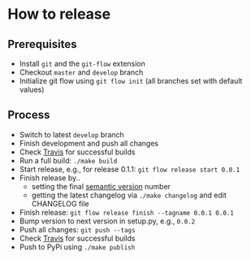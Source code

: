 # How to release

## Prerequisites

- Install `git` and the `git-flow` extension
- Checkout `master` and `develop` branch
- Initialize git flow using `git flow init` (all branches set with default values)

## Process

- Switch to latest `develop` branch
- Finish development and push all changes
- Check [Travis](https://travis-ci.org/BastiTee/pype/branches) for successful builds
- Run a full build: `./make build`
- Start release, e.g., for release 0.1.1: `git flow release start 0.0.1`
- Finish release by..
  - setting the final [semantic version](https://semver.org/) number
  - getting the latest changelog via `./make changelog` and edit CHANGELOG file
- Finish release: `git flow release finish --tagname 0.0.1 0.0.1`
- Bump version to next version in setup.py, e.g., `0.0.2`
- Push all changes: `git push --tags`
- Check [Travis](https://travis-ci.org/BastiTee/pype/branches) for successful builds
- Push to PyPi using `./make publish`
